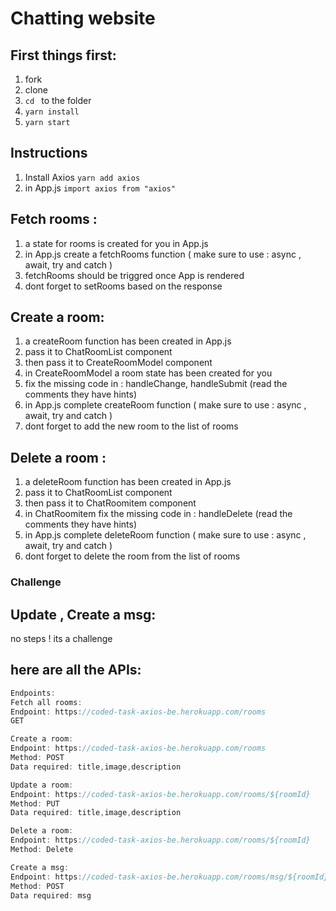# Chatting website

## First things first:
1. fork
2. clone 
3. `cd ` to the folder
4. `yarn install`
5. `yarn start`

## Instructions
1. Install Axios `yarn add axios`
2. in App.js `import axios from "axios"`

## Fetch rooms :
1. a state for rooms is created for you in App.js
2. in App.js create a fetchRooms function ( make sure to use : async , await, try and catch )
3. fetchRooms should be triggred once App is rendered 
4. dont forget to setRooms based on the response

## Create a room:
1. a createRoom function has been created in App.js 
2. pass it to ChatRoomList component
3. then pass it to CreateRoomModel component
4. in CreateRoomModel a room state has been created for you 
5. fix the missing code in : handleChange, handleSubmit (read the comments they have hints)
6. in App.js complete createRoom function  ( make sure to use : async , await, try and catch )
7. dont forget to add the new room to the list of rooms 

## Delete a room :
1. a deleteRoom function has been created in App.js 
2. pass it to ChatRoomList component
3. then pass it to ChatRoomitem component
5. in ChatRoomitem fix the missing code in : handleDelete (read the comments they have hints)
6. in App.js complete deleteRoom function  ( make sure to use : async , await, try and catch )
7. dont forget to delete the room from the list of rooms 


### Challenge
## Update , Create a msg:
no steps ! its a challenge 



## here are all the APIs:
```js
Endpoints:
Fetch all rooms:
Endpoint: https://coded-task-axios-be.herokuapp.com/rooms
GET

Create a room:
Endpoint: https://coded-task-axios-be.herokuapp.com/rooms
Method: POST
Data required: title,image,description

Update a room:
Endpoint: https://coded-task-axios-be.herokuapp.com/rooms/${roomId}
Method: PUT
Data required: title,image,description

Delete a room:
Endpoint: https://coded-task-axios-be.herokuapp.com/rooms/${roomId}
Method: Delete

Create a msg:
Endpoint: https://coded-task-axios-be.herokuapp.com/rooms/msg/${roomId}
Method: POST
Data required: msg


```
